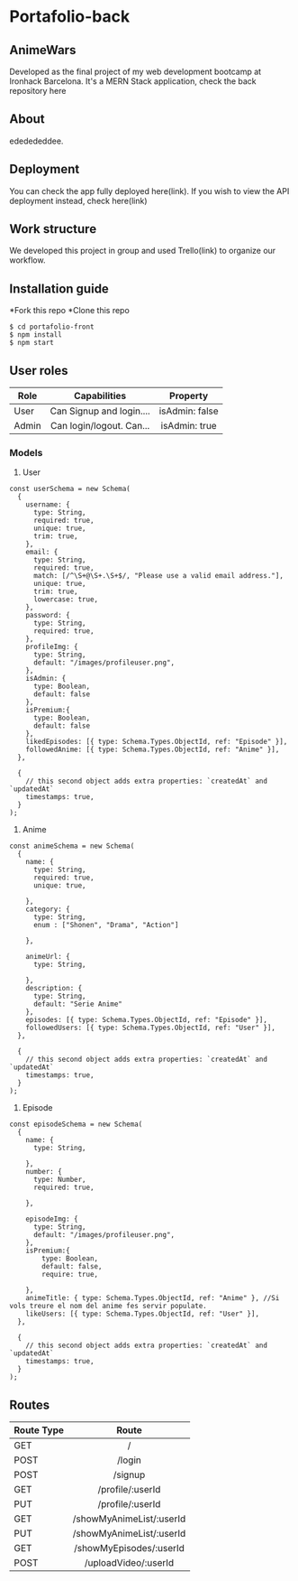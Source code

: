 # Portafolio-back

## AnimeWars
Developed as the final project of my web development bootcamp at Ironhack Barcelona. It's a MERN Stack application, check the back repository here<link>

## About
ededededdee.


## Deployment

You can check the app fully deployed here(link). If you wish to view the API deployment instead, check here(link)

## Work structure

We developed this project in group and used Trello(link) to organize our workflow.

## Installation guide

*Fork this repo
*Clone this repo

```
$ cd portafolio-front
$ npm install
$ npm start
```



## User roles

| Role          | Capabilities  | Property      |
| ------------- |:-------------:|:-------------:|
| User          | Can Signup and login....     | isAdmin: false     |
| Admin      | Can login/logout. Can...    | isAdmin: true     |

### Models

1. User
```
const userSchema = new Schema(
  {
    username: {
      type: String,
      required: true,
      unique: true,
      trim: true,
    },
    email: {
      type: String,
      required: true,
      match: [/^\S+@\S+.\S+$/, "Please use a valid email address."],
      unique: true,
      trim: true,
      lowercase: true,
    },
    password: {
      type: String,
      required: true,
    },
    profileImg: {
      type: String,
      default: "/images/profileuser.png",
    },
    isAdmin: {
      type: Boolean,
      default: false
    },
    isPremium:{
      type: Boolean,
      default: false
    },
    likedEpisodes: [{ type: Schema.Types.ObjectId, ref: "Episode" }],
    followedAnime: [{ type: Schema.Types.ObjectId, ref: "Anime" }],
  },
  
  {
    // this second object adds extra properties: `createdAt` and `updatedAt`
    timestamps: true,
  }
);
```
1. Anime
```
const animeSchema = new Schema(
  {
    name: {
      type: String,
      required: true,
      unique: true,
      
    },
    category: {
      type: String,
      enum : ["Shonen", "Drama", "Action"]
        
    },
    
    animeUrl: {
      type: String,
     
    },
    description: {
      type: String,
      default: "Serie Anime"
    },
    episodes: [{ type: Schema.Types.ObjectId, ref: "Episode" }],
    followedUsers: [{ type: Schema.Types.ObjectId, ref: "User" }],
  },
  
  {
    // this second object adds extra properties: `createdAt` and `updatedAt`
    timestamps: true,
  }
);
```
1. Episode
```
const episodeSchema = new Schema(
  {
    name: {
      type: String,
      
    },
    number: {
      type: Number,
      required: true,
      
    },
   
    episodeImg: {
      type: String,
      default: "/images/profileuser.png",
    },
    isPremium:{
        type: Boolean,
        default: false,
        require: true,

    },
    animeTitle: { type: Schema.Types.ObjectId, ref: "Anime" }, //Si vols treure el nom del anime fes servir populate.
    likeUsers: [{ type: Schema.Types.ObjectId, ref: "User" }],
  },
  
  {
    // this second object adds extra properties: `createdAt` and `updatedAt`
    timestamps: true,
  }
);
```
  




## Routes

| Route Type    | Route     |
| ------------- |:-------------:|
| GET       | /  |
| POST       | /login    |
| POST      | /signup     |
| GET       | /profile/:userId  |
| PUT       | /profile/:userId    |
| GET      | /showMyAnimeList/:userId     |
| PUT       | /showMyAnimeList/:userId  |
| GET       | /showMyEpisodes/:userId    |
| POST      | /uploadVideo/:userId     |

